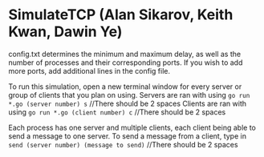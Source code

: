 # SimulateTCP (Alan Sikarov, Keith Kwan, Dawin Ye)

config.txt determines the minimum and maximum delay, as well as the number of processes and their corresponding ports. If you wish to add more ports, add additional lines in the config file. 

To run this simulation, open a new terminal window for every server or group of clients that you plan on using. 
Servers are ran with using 
```go run *.go (server number) s``` //There should be 2 spaces
Clients are ran with using 
```go run *.go (client number) c``` //There should be 2 spaces

Each process has one server and multiple clients, each client being able to send a message to one server.
To send a message from a client, type in 
```send (server number) (message to send)``` //There should be 2 spaces
